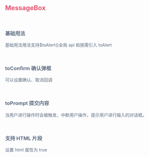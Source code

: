 <script setup>
import BaseUse from './demos/BaseUse.vue'//基本用法
import Confirm from './demos/Confirm.vue'
import Prompt from './demos/Prompt.vue'
import HtmlWay from './demos/HtmlWay.vue'
</script>

## <font color=#e55472>MessageBox</font>

<br>

### <font color=#5e6d82>基础用法</font>

<font color=#5e6d82> 基础用法用法支持$toAlert()全局 api 和按需引入 toAlert</font>

<BaseUse/>
<br>

### <font color=#5e6d82>toConfirm 确认弹框</font>

<font color=#5e6d82>可以设置确认、取消回调</font>

<Confirm/>
<br>

### <font color=#5e6d82>toPrompt 提交内容</font>

<font color=#5e6d82>当用户进行操作时会被触发，中断用户操作，提示用户进行输入的对话框。</font>

<Prompt/>
<br>

### <font color=#5e6d82>支持 HTML 片段</font>

<font color=#5e6d82>设置 html 属性为 true</font>

<HtmlWay/>
